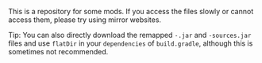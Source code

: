 This is a repository for some mods. If you access the files slowly or cannot access them, please try using mirror websites.

Tip: You can also directly download the remapped `-.jar` and `-sources.jar` files and use `flatDir` in your `dependencies` of `build.gradle`, although this is sometimes not recommended.